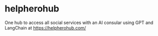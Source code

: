 # helpherohub
One hub to access all social services with an AI consular using GPT and LangChain at https://helpherohub.com/
